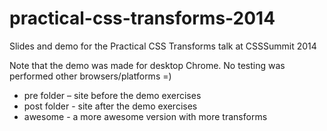 practical-css-transforms-2014
=============================

Slides and demo for the Practical CSS Transforms talk at CSSSummit 2014

Note that the demo was made for desktop Chrome. 
No testing was performed other browsers/platforms =)

* pre folder – site before the demo exercises
* post folder - site after the demo exercises
* awesome - a more awesome version with more transforms
